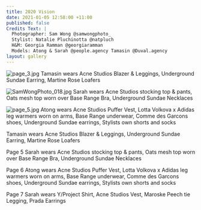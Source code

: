 ```yaml
---
title: 2020 Vision
date: 2021-01-05 12:58:00 +11:00
published: false
Credits Text: |
  Photographer: Sam Wong @samwongphoto_
  Stylist: Natalie Pluchinotta @natpluch
  H&M: Georgia Ramman @georgiaramman
  Models: Atong & Sarah @people.agency Tamasin @Duval.agency
layout: gallery
---
```




![page_3.jpg](/uploads/page_3.jpg)
Tamasin wears Acne Studios Blazer & Leggings, Underground Sundae Earring, Martine Rose Loafers

![SamWongPhoto_018.jpg](/uploads/SamWongPhoto_018.jpg)
Sarah wears Acne Studios stocking top & pants, Oats mesh top worn over  Base Range Bra, Underground Sundae Necklaces

![page_5.jpg](/uploads/page_5.jpg)
Atong wears Acne Studios Puffer Vest, Lotta Volkova x Adidas leg warmers worn on arms, Base Range underwear, Comme des Garcons shoes, Underground Sundae earrings, Stylists own shorts and socks

Tamasin wears Acne Studios Blazer & Leggings, Underground Sundae Earring, Martine Rose Loafers

Page 5 
Sarah wears Acne Studios stocking top & pants, Oats mesh top worn over  Base Range Bra, Underground Sundae Necklaces

Page 6
Atong wears Acne Studios Puffer Vest, Lotta Volkova x Adidas leg warmers worn on arms, Base Range underwear, Comme des Garcons shoes, Underground Sundae earrings, Stylists own shorts and socks


Page 7 
Sarah wears Y/Project Shirt, Acne Studios Vest, Maroske Peech tie Legging, Prada Earrings 

